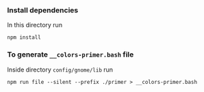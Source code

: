 ### Install dependencies

In this directory run

```shell
npm install
```


### To generate `__colors-primer.bash` file
Inside directory `config/gnome/lib` run
```shell
npm run file --silent --prefix ./primer > __colors-primer.bash
```